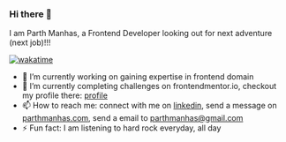 ### Hi there 👋

I am Parth Manhas, a Frontend Developer looking out for next adventure (next job)!!!

[![wakatime](https://wakatime.com/badge/user/751d4b7f-7744-45f6-8f72-b5268bffaa25.svg)](https://wakatime.com/@751d4b7f-7744-45f6-8f72-b5268bffaa25)
- 🔭 I’m currently working on gaining expertise in frontend domain
- 🌱 I’m currently completing challenges on frontendmentor.io, checkout my profile there: [profile](https://www.frontendmentor.io/profile/parthmanhas)
- 📫 How to reach me: connect with me on [linkedin](https://www.linkedin.com/in/parthmanhas/), send a message on [parthmanhas.com](parthmanhas.com), send a email to parthmanhas@gmail.com
- ⚡ Fun fact: I am listening to hard rock everyday, all day
